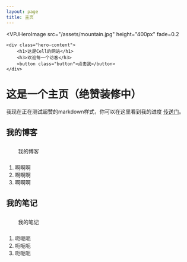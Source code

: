 ```yaml
---
layout: page
title: 主页
---
```

<script setup>
</script>

<style scoped>
    .hero-content {
        color: white;
        display: flex;
        flex-direction: column;
        justify-content: center;
        padding-top: 5rem;
        padding-left: 1rem;
        padding-right: 1rem;
        padding-bottom: 5rem;
    }

    .button,
    .button:visited {
        align-items: center;
        background-color: var(--vpj-color-bg-100);
        border: none;
        border-radius: 5px;
        box-shadow: var(--vpj-shadow-200);
        color: var(--vpj-color-text-500);
        display: flex;
        justify-content: center;
        height: 40px;
        width: 120px;
        padding: auto;
        text-decoration: none;
    }

    .button:hover {
        background-color: var(--vpj-color-bg-300);
    }
</style>

<VPJHeroImage
    src="/assets/mountain.jpg"
    height="400px"
    fade=0.2
>
    <div class="hero-content">
        <h1>这是Cell的网站</h1>
        <h3>欢迎每一个访客</h3>
        <button class="button">点击我</button>
    </div>
</VPJHeroImage>


# 这是一个主页（绝赞装修中）

我现在正在测试超赞的markdown样式，你可以在这里看到我的进度 [传送门](test/markdown-style.md)。

## 我的博客

<a class="button" href="/blogs/">我的博客</a>

1. 啊啊啊
2. 啊啊啊
3. 啊啊啊

## 我的笔记

<a class="button" href="/docs/">我的笔记</a>

1. 呃呃呃
2. 呃呃呃
3. 呃呃呃